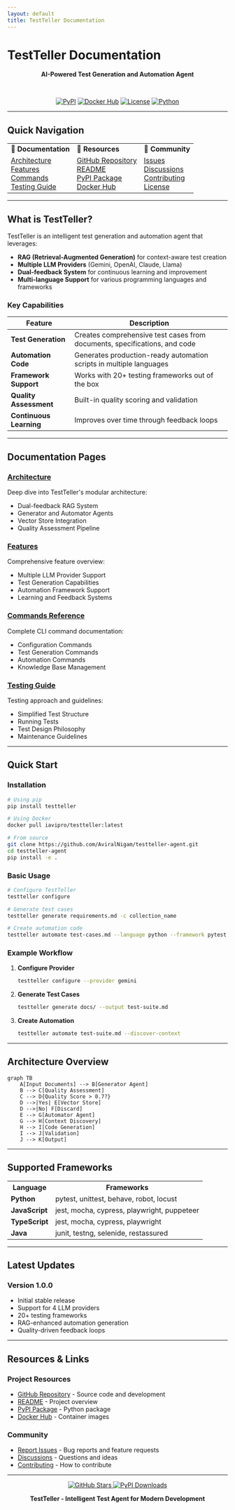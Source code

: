 ```yaml
---
layout: default
title: TestTeller Documentation
---
```


# TestTeller Documentation

<div align="center">

**AI-Powered Test Generation and Automation Agent**

<br>

[![PyPI](https://img.shields.io/pypi/v/testteller)](https://pypi.org/project/testteller/)
[![Docker Hub](https://img.shields.io/docker/v/iavipro/testteller)](https://hub.docker.com/r/iavipro/testteller)
[![License](https://img.shields.io/badge/License-Apache%202.0-blue.svg)](https://opensource.org/licenses/Apache-2.0)
[![Python](https://img.shields.io/pypi/pyversions/testteller)](https://pypi.org/project/testteller/)

</div>

---

## Quick Navigation

<table>
  <tr>
    <td><b>📖 Documentation</b></td>
    <td><b>🚀 Resources</b></td>
    <td><b>🤝 Community</b></td>
  </tr>
  <tr>
    <td>
      <a href="ARCHITECTURE.md">Architecture</a><br>
      <a href="FEATURES.md">Features</a><br>
      <a href="COMMANDS.md">Commands</a><br>
      <a href="TESTING.md">Testing Guide</a>
    </td>
    <td>
      <a href="https://github.com/AviralNigam/testteller-agent">GitHub Repository</a><br>
      <a href="https://github.com/AviralNigam/testteller-agent/blob/main/README.md">README</a><br>
      <a href="https://pypi.org/project/testteller/">PyPI Package</a><br>
      <a href="https://hub.docker.com/r/iavipro/testteller">Docker Hub</a>
    </td>
    <td>
      <a href="https://github.com/iAviPro/testteller-agent/issues">Issues</a><br>
      <a href="https://github.com/iAviPro/testteller-agent/discussions">Discussions</a><br>
      <a href="https://github.com/iAviPro/testteller-agent/blob/main/CONTRIBUTING.md">Contributing</a><br>
      <a href="https://github.com/iAviPro/testteller-agent/blob/main/LICENSE">License</a>
    </td>
  </tr>
</table>

---

## What is TestTeller?

TestTeller is an intelligent test generation and automation agent that leverages:
- **RAG (Retrieval-Augmented Generation)** for context-aware test creation
- **Multiple LLM Providers** (Gemini, OpenAI, Claude, Llama)
- **Dual-feedback System** for continuous learning and improvement
- **Multi-language Support** for various programming languages and frameworks

### Key Capabilities

| Feature | Description |
|---------|-------------|
| **Test Generation** | Creates comprehensive test cases from documents, specifications, and code |
| **Automation Code** | Generates production-ready automation scripts in multiple languages |
| **Framework Support** | Works with 20+ testing frameworks out of the box |
| **Quality Assessment** | Built-in quality scoring and validation |
| **Continuous Learning** | Improves over time through feedback loops |

---

## Documentation Pages

### [Architecture](ARCHITECTURE.md)
Deep dive into TestTeller's modular architecture:
- Dual-feedback RAG System
- Generator and Automator Agents
- Vector Store Integration
- Quality Assessment Pipeline

### [Features](FEATURES.md)
Comprehensive feature overview:
- Multiple LLM Provider Support
- Test Generation Capabilities
- Automation Framework Support
- Learning and Feedback Systems

### [Commands Reference](COMMANDS.md)
Complete CLI command documentation:
- Configuration Commands
- Test Generation Commands
- Automation Commands
- Knowledge Base Management

### [Testing Guide](TESTING.md)
Testing approach and guidelines:
- Simplified Test Structure
- Running Tests
- Test Design Philosophy
- Maintenance Guidelines

---

## Quick Start

### Installation

```bash
# Using pip
pip install testteller

# Using Docker
docker pull iavipro/testteller:latest

# From source
git clone https://github.com/AviralNigam/testteller-agent.git
cd testteller-agent
pip install -e .
```

### Basic Usage

```bash
# Configure TestTeller
testteller configure

# Generate test cases
testteller generate requirements.md -c collection_name

# Create automation code
testteller automate test-cases.md --language python --framework pytest -c collection_name
```

### Example Workflow

1. **Configure Provider**
   ```bash
   testteller configure --provider gemini
   ```

2. **Generate Test Cases**
   ```bash
   testteller generate docs/ --output test-suite.md
   ```

3. **Create Automation**
   ```bash
   testteller automate test-suite.md --discover-context
   ```

---

## Architecture Overview

```mermaid
graph TB
    A[Input Documents] --> B[Generator Agent]
    B --> C[Quality Assessment]
    C --> D{Quality Score > 0.7?}
    D -->|Yes| E[Vector Store]
    D -->|No| F[Discard]
    E --> G[Automator Agent]
    G --> H[Context Discovery]
    H --> I[Code Generation]
    I --> J[Validation]
    J --> K[Output]
```

---

## Supported Frameworks

<table>
  <tr>
    <th>Language</th>
    <th>Frameworks</th>
  </tr>
  <tr>
    <td><b>Python</b></td>
    <td>pytest, unittest, behave, robot, locust</td>
  </tr>
  <tr>
    <td><b>JavaScript</b></td>
    <td>jest, mocha, cypress, playwright, puppeteer</td>
  </tr>
  <tr>
    <td><b>TypeScript</b></td>
    <td>jest, mocha, cypress, playwright</td>
  </tr>
  <tr>
    <td><b>Java</b></td>
    <td>junit, testng, selenide, restassured</td>
  </tr>
</table>

---

## Latest Updates

### Version 1.0.0
- Initial stable release
- Support for 4 LLM providers
- 20+ testing frameworks
- RAG-enhanced automation generation
- Quality-driven feedback loops

---

## Resources & Links

### Project Resources
- [GitHub Repository](https://github.com/iAviPro/testteller-agent) - Source code and development
- [README](https://github.com/iAviPro/testteller-agent/blob/main/README.md) - Project overview
- [PyPI Package](https://pypi.org/project/testteller/) - Python package
- [Docker Hub](https://hub.docker.com/r/iavipro/testteller) - Container images

### Community
- [Report Issues](https://github.com/iAviPro/testteller-agent/issues) - Bug reports and feature requests
- [Discussions](https://github.com/iAviPro/testteller-agent/discussions) - Questions and ideas
- [Contributing](https://github.com/iAviPro/testteller-agent/blob/main/CONTRIBUTING.md) - How to contribute

---

<div align="center">
  <p>
    <a href="https://github.com/iAviPro/testteller-agent">
      <img src="https://img.shields.io/github/stars/iAviPro/testteller-agent?style=social" alt="GitHub Stars">
    </a>
    <a href="https://pypi.org/project/testteller/">
      <img src="https://img.shields.io/pypi/dm/testteller" alt="PyPI Downloads">
    </a>
  </p>
  
  <strong>TestTeller - Intelligent Test Agent for Modern Development</strong>
</div>